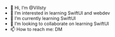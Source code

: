 - 👋 Hi, I’m @Villsty
- 👀 I’m interested in learning SwiftUI and webdev
- 🌱 I’m currently learning SwiftUI
- 💞️ I’m looking to collaborate on learning SwiftUI
- 📫 How to reach me: DM

<!---
Villsty/Villsty is a ✨ special ✨ repository because its `README.md` (this file) appears on your GitHub profile.
You can click the Preview link to take a look at your changes.
--->
